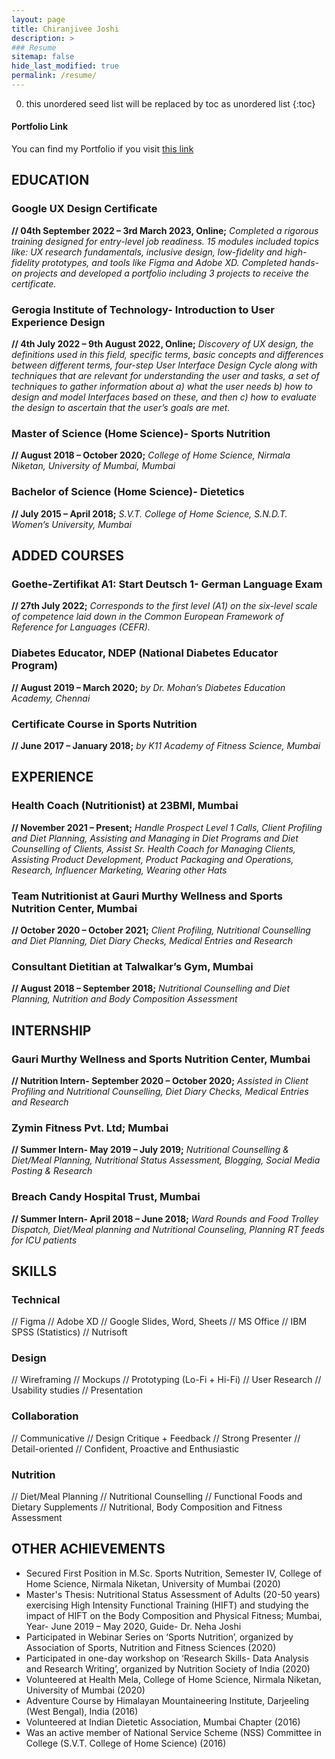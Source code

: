 ```yaml
---
layout: page
title: Chiranjivee Joshi
description: >
### Resume
sitemap: false
hide_last_modified: true
permalink: /resume/
---
```


0. this unordered seed list will be replaced by toc as unordered list
{:toc}

#### Portfolio Link
You can find my Portfolio if you visit [this link](https://chiranjiveejoshi.github.io/)

## **EDUCATION**
### Google UX Design Certificate 
**// 04th September 2022 – 3rd March 2023, Online;**
*Completed a rigorous training designed for entry-level job readiness. 15 modules included topics like: UX research fundamentals, inclusive design, low-fidelity and high-fidelity prototypes, and tools like Figma and Adobe XD. Completed hands-on projects and developed a portfolio including 3 projects to receive the certificate.* 
### Gerogia Institute of Technology- Introduction to User Experience Design
**// 4th July 2022 – 9th August 2022, Online;**
*Discovery of UX design, the definitions used in this field, specific terms, basic concepts and differences between different terms, four-step User Interface Design Cycle along with techniques that are relevant
for understanding the user and tasks, a set of techniques to gather information about a) what the user needs b) how to design and model Interfaces based on these, and then c) how to evaluate the design to ascertain that the user’s goals are met.* 
### Master of Science (Home Science)- Sports Nutrition
**// August 2018 –  October 2020;**
*College of Home Science, Nirmala Niketan, University of Mumbai, Mumbai*
### Bachelor of Science (Home Science)- Dietetics
**// July 2015 –  April 2018;**
*S.V.T. College of Home Science, S.N.D.T. Women’s University, Mumbai*

## **ADDED COURSES**
### Goethe-Zertifikat A1: Start Deutsch 1- German Language Exam
**// 27th July 2022;**
*Corresponds to the first level (A1) on the six-level scale of competence laid down in the Common European Framework of Reference for Languages (CEFR).*
### Diabetes Educator, NDEP (National Diabetes Educator Program)
**// August  2019 –  March 2020;**
*by Dr. Mohan’s Diabetes Education Academy, Chennai*
### Certificate Course in Sports Nutrition
**// June  2017 –  January 2018;**
*by K11 Academy of Fitness Science, Mumbai*

## **EXPERIENCE**
### Health Coach (Nutritionist) at 23BMI, Mumbai
**// November 2021 – Present;**
*Handle Prospect Level 1 Calls, Client Profiling and Diet Planning, Assisting and Managing in Diet Programs and Diet Counselling of Clients, Assist Sr. Health Coach for Managing Clients, Assisting Product Development, Product Packaging and Operations, Research, Influencer Marketing, Wearing other Hats*
### Team Nutritionist at Gauri Murthy Wellness and Sports Nutrition Center, Mumbai
**// October 2020 – October 2021;**
*Client Profiling, Nutritional Counselling and Diet Planning, Diet Diary Checks, Medical Entries and Research*
### Consultant Dietitian at Talwalkar’s Gym, Mumbai 
**// August 2018 – September 2018;**
*Nutritional Counselling and Diet Planning, Nutrition and Body Composition Assessment*

## **INTERNSHIP**
### Gauri Murthy Wellness and Sports Nutrition Center, Mumbai 
**// Nutrition Intern- September 2020 – October 2020;**
*Assisted in Client Profiling and Nutritional Counselling, Diet Diary Checks, Medical Entries and Research*
### Zymin Fitness Pvt. Ltd; Mumbai
**// Summer Intern- May 2019 – July 2019;**
*Nutritional Counselling & Diet/Meal Planning, Nutritional Status Assessment, Blogging, Social Media Posting & Research*
### Breach Candy Hospital Trust, Mumbai
**// Summer Intern- April 2018 – June 2018;**
*Ward Rounds and Food Trolley Dispatch, Diet/Meal planning and Nutritional Counseling, Planning RT feeds for ICU patients*

## **SKILLS**
### Technical
//  Figma  //  Adobe XD  //  Google Slides, Word, Sheets  //  MS Office  //  IBM SPSS (Statistics)  //  Nutrisoft
### Design
//  Wireframing  //  Mockups  //  Prototyping (Lo-Fi + Hi-Fi)  //  User Research  //  Usability studies  //  Presentation
### Collaboration
//  Communicative  //  Design Critique + Feedback  //  Strong Presenter  //  Detail-oriented  //  Confident, Proactive and Enthusiastic
### Nutrition
//  Diet/Meal Planning  //  Nutritional Counselling  //  Functional Foods and Dietary Supplements  //  Nutritional, Body Composition and Fitness Assessment

## OTHER ACHIEVEMENTS
* Secured First Position in M.Sc. Sports Nutrition, Semester IV, College of Home Science, Nirmala Niketan, University of Mumbai (2020)
* Master's Thesis: Nutritional Status Assessment of Adults (20-50 years) exercising High Intensity Functional Training (HIFT) and studying the impact of HIFT on the Body Composition and Physical Fitness; Mumbai, Year- June 2019 –  May 2020, Guide- Dr. Neha Joshi
* Participated in Webinar Series on ‘Sports Nutrition’, organized by Association of Sports, Nutrition and Fitness Sciences (2020)
* Participated in one-day workshop on ‘Research Skills- Data Analysis and Research Writing’, organized by Nutrition Society of India (2020)
* Volunteered at Health Mela, College of Home Science, Nirmala Niketan, University of Mumbai (2020)
* Adventure Course by Himalayan Mountaineering Institute, Darjeeling (West Bengal), India (2016)
* Volunteered at Indian Dietetic Association, Mumbai Chapter (2016)
* Was an active member of National Service Scheme (NSS) Committee in College (S.V.T. College of Home Science) (2016)
